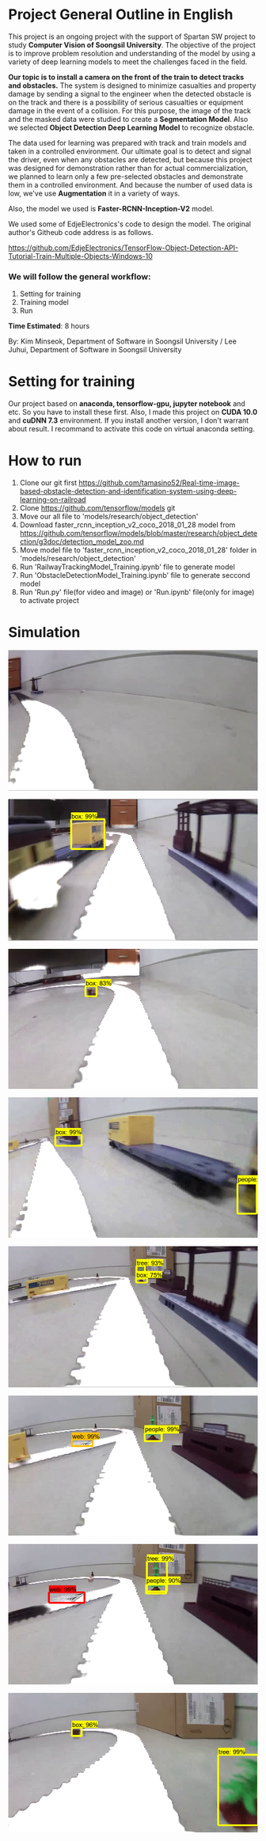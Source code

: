 # Project General Outline in English 
This project is an ongoing project with the support of Spartan SW project to study **Computer Vision of Soongsil University**. The objective of the project is to improve problem resolution and understanding of the model by using a variety of deep learning models to meet the challenges faced in the field.

**Our topic is to install a camera on the front of the train to detect tracks and obstacles.** The system is designed to minimize casualties and property damage by sending a signal to the engineer when the detected obstacle is on the track and there is a possibility of serious casualties or equipment damage in the event of a collision. For this purpose, the image of the track and the masked data were studied to create a **Segmentation Model**. Also we selected **Object Detection Deep Learning Model** to recognize obstacle.

The data used for learning was prepared with track and train models and taken in a controlled environment. Our ultimate goal is to detect and signal the driver, even when any obstacles are detected, but because this project was designed for demonstration rather than for actual commercialization, we planned to learn only a few pre-selected obstacles and demonstrate them in a controlled environment. And because the number of used data is low, we've use **Augmentation** it in a variety of ways.

Also, the model we used is **Faster-RCNN-Inception-V2** model.

We used some of EdjeElectronics's code to design the model. The original author's Githeub code address is as follows.

https://github.com/EdjeElectronics/TensorFlow-Object-Detection-API-Tutorial-Train-Multiple-Objects-Windows-10
    
### We will follow the general workflow:
1. Setting for training
2. Training model
3. Run


**Time Estimated**: 8 hours

By: Kim Minseok, Department of Software in Soongsil University / 
 Lee Juhui, Department of Software in Soongsil University


# Setting for training
Our project based on **anaconda, tensorflow-gpu, jupyter notebook** and etc. So you have to install these first.
Also, I made this project on **CUDA 10.0** and **cuDNN 7.3** environment. If you install another version, I don't warrant about result.
I recommand to activate this code on virtual anaconda setting.

# How to run
1. Clone our git first
https://github.com/tamasino52/Real-time-image-based-obstacle-detection-and-identification-system-using-deep-learning-on-railroad
2. Clone https://github.com/tensorflow/models git
3. Move our all file to 'models/research/object_detection'
4. Download faster_rcnn_inception_v2_coco_2018_01_28 model from https://github.com/tensorflow/models/blob/master/research/object_detection/g3doc/detection_model_zoo.md
5. Move model file to 'faster_rcnn_inception_v2_coco_2018_01_28' folder in 'models/research/object_detection'
6. Run 'RailwayTrackingModel_Training.ipynb' file to generate model
7. Run 'ObstacleDetectionModel_Training.ipynb' file to generate seccond model
8. Run 'Run.py' file(for video and image) or 'Run.ipynb' file(only for image)  to activate project

# Simulation
<p align="center">
  <img src="/simulation/test (1).PNG">
</p>
<p align="center">
  <img src="/simulation/test (2).PNG">
</p>
<p align="center">
  <img src="/simulation/test (3).PNG">
</p>

<p align="center">
  <img src="/simulation/test (5).PNG">
</p>
<p align="center">
  <img src="/simulation/test (6).PNG">
</p>
<p align="center">
  <img src="/simulation/test (7).PNG">
</p>
<p align="center">
  <img src="/simulation/test (8).PNG">
</p>
<p align="center">
  <img src="/simulation/test (9).PNG">
</p>
